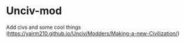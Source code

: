 # Unciv-mod

Add civs and some cool things 
(https://yairm210.github.io/Unciv/Modders/Making-a-new-Civilization/)
